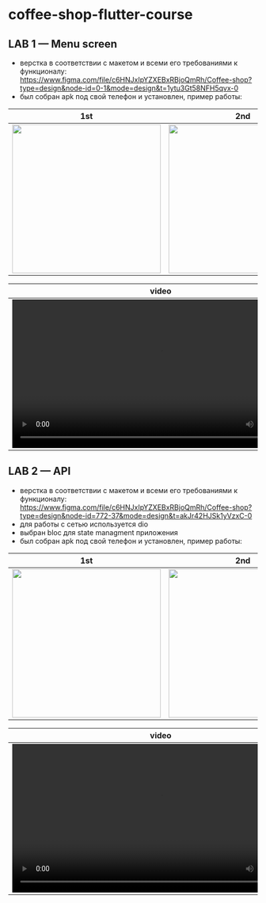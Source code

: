# coffee-shop-flutter-course
 
## LAB 1 — Menu screen

- верстка в соответствии с макетом и всеми его требованиями к функционалу: https://www.figma.com/file/c6HNJxIpYZXEBxRBjoQmRh/Coffee-shop?type=design&node-id=0-1&mode=design&t=1ytu3Gt58NFH5qvx-0
- был собран apk под свой телефон и установлен, пример работы:

|1st   |2nd   |
|:-----:|:-----:|
|<img src="https://github.com/RyndyukDanila/coffee-shop-flutter-course/assets/79106632/6b28b257-7644-4476-bf4d-3303a6ce0838" width="300">|<img src="https://github.com/RyndyukDanila/coffee-shop-flutter-course/assets/79106632/75477a07-7db6-43f9-ac28-b755cff6b162" width="300">|

|video   |
|:-----:|
|<video src="https://github.com/RyndyukDanila/coffee-shop-flutter-course/assets/79106632/47943e08-08a3-45c8-a08f-1189996aeaaf" width="600">|

## LAB 2 — API

- верстка в соответствии с макетом и всеми его требованиями к функционалу: https://www.figma.com/file/c6HNJxIpYZXEBxRBjoQmRh/Coffee-shop?type=design&node-id=772-37&mode=design&t=akJr42HJSk1yVzxC-0
- для работы с сетью используется dio
- выбран bloc для state managment приложения
- был собран apk под свой телефон и установлен, пример работы:

|1st   |2nd   |3rd   |
|:-----:|:-----:|:-----:|
|<img src="https://github.com/RyndyukDanila/coffee-shop-flutter-course/assets/79106632/7bab8dc2-826d-465f-b8ef-51699f17df43" width="300">|<img src="https://github.com/RyndyukDanila/coffee-shop-flutter-course/assets/79106632/bdf0207b-4dd2-43ce-852d-c643fe5cbd77" width="300">|<img src="https://github.com/RyndyukDanila/coffee-shop-flutter-course/assets/79106632/b5ecec7b-9dcd-488e-91bb-401f49d379e3" width="300">|

|video   |
|:-----:|
|<video src="https://github.com/RyndyukDanila/coffee-shop-flutter-course/assets/79106632/db532a61-8c5e-4304-a71d-3af14c5d20d7" width="600">|
